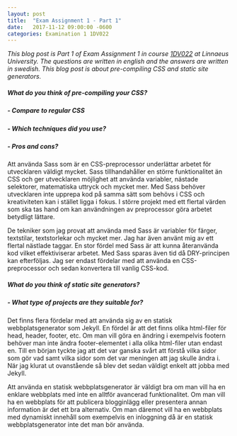 ```yaml
---
layout: post
title:  "Exam Assignment 1 - Part 1"
date:   2017-11-12 09:00:00 -0600
categories: Examination 1 1DV022
---
```


_This blog post is Part 1 of Exam Assignment 1 in course [1DV022](https://coursepress.lnu.se/kurs/klientbaserad-webbprogrammering/) at Linnaeus University. The questions are written in english and the answers are written in swedish. This blog post is about pre-compiling CSS and static site generators._

##### What do you think of pre-compiling your CSS?
##### - Compare to regular CSS
##### - Which techniques did you use?
##### - Pros and cons?

Att använda Sass som är en CSS-preprocessor underlättar arbetet för utvecklaren väldigt mycket.  Sass tillhandahåller en större funktionalitet än CSS och ger utvecklaren möjlighet att använda variabler, nästade selektorer, matematiska uttryck och mycket mer. Med Sass behöver utvecklaren inte upprepa kod på samma sätt som behövs i CSS och kreativiteten kan i stället ligga i fokus. I större projekt med ett flertal värden som ska tas hand om kan användningen av preprocessor göra arbetet betydligt lättare.

De tekniker som jag provat att använda med Sass är variabler för färger, textstilar, textstorlekar och mycket mer. Jag har även använt mig av ett flertal nästlade taggar. En stor fördel med Sass är att kunna återanvända kod vilket effektiviserar arbetet. Med Sass sparas även tid då DRY-principen kan efterföljas. Jag ser endast fördelar med att använda en CSS-preprocessor och sedan konvertera till vanlig CSS-kod.

##### What do you think of static site generators?
##### - What type of projects are they suitable for?

Det finns flera fördelar med att använda sig av en statisk webbplatsgenerator som Jekyll. En fördel är att det finns olika html-filer för head, header, footer, etc. Om man vill göra en ändring i exempelvis footern behöver man inte ändra footer-elementet i alla olika html-filer utan endast en. Till en början tyckte jag att det var ganska svårt att förstå vilka sidor som gör vad samt vilka sidor som det var meningen att jag skulle ändra i. När jag klurat ut ovanstående så blev det sedan väldigt enkelt att jobba med Jekyll.

Att använda en statisk webbplatsgenerator är väldigt bra om man vill ha en enklare webbplats med inte en alltför avancerad funktionalitet. Om man vill ha en webbplats för att publicera blogginlägg eller presentera annan information är det ett bra alternativ. Om man däremot vill ha en webbplats med dynamiskt innehåll som exempelvis en inloggning då är en statisk webbplatsgenerator inte det man bör använda.
